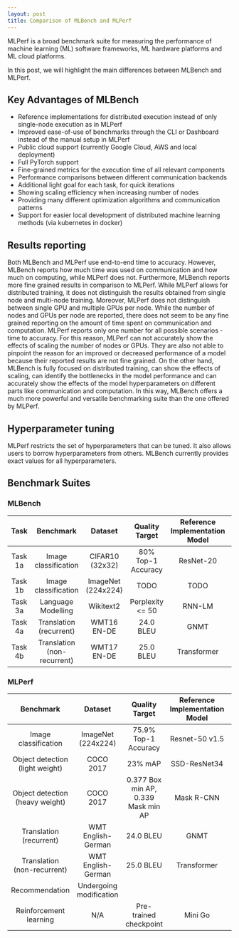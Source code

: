 ```yaml
---
layout: post
title: Comparison of MLBench and MLPerf
---
```


MLPerf is a broad benchmark suite for measuring the performance of machine learning (ML) software frameworks, ML hardware platforms and ML cloud platforms. 

In this post, we will highlight the main differences between MLBench and MLPerf. 

## Key Advantages of MLBench

- Reference implementations for distributed execution instead of only single-node execution as in MLPerf
- Improved ease-of-use of benchmarks through the CLI or Dashboard instead of the manual setup in MLPerf
- Public cloud support (currently Google Cloud, AWS and local deployment)
- Full PyTorch support
- Fine-grained metrics for the execution time of all relevant components
- Performance comparisons between different communication backends
- Additional light goal for each task, for quick iterations
- Showing scaling efficiency when increasing number of nodes
- Providing many different optimization algorithms and communication patterns
- Support for easier local development of distributed machine learning methods (via kubernetes in docker)

## Results reporting

Both MLBench and MLPerf use end-to-end time to accuracy. However, MLBench reports how much time was used on communication and how much on computing, while MLPerf does not. Furthermore, MLBench reports more fine grained results in comparison to MLPerf. While MLPerf allows for distributed training, it does not distinguish the results obtained from single node and multi-node training. Moreover, MLPerf does not distinguish between single GPU and multiple GPUs per node. While the number of nodes and GPUs per node are reported, there does not seem to be any fine grained reporting on the amount of time spent on communication and computation. MLPerf reports only one number for all possible scenarios - time to accuracy. For this reason, MLPerf can not accurately show the effects of scaling the number of nodes or GPUs. They are also not able to pinpoint the reason for an improved or decreased performance of a model because their reported results are not fine grained. On the other hand, MLBench is fully focused on distributed training, can show the effects of scaling, can identify the bottlenecks in the model performance and can accurately show the effects of the model hyperparameters on different parts like communication and computation. In this way, MLBench offers a much more powerful and versatile benchmarking suite than the one offered by MLPerf. 

## Hyperparameter tuning

MLPerf restricts the set of hyperparameters that can be tuned. It also allows users to borrow hyperparameters from others. MLBench currently provides exact values for all hyperparameters.

## Benchmark Suites

### MLBench

|   Task  	|           Benchmark          	|       Dataset      	|   Quality Target   	| Reference Implementation Model 	|      Frameworks     	|
|:-------:	|:----------------------------:	|:------------------:	|:------------------:	|:------------------------------:	|:-------------------:	|
| Task 1a 	|     Image classification     	|   CIFAR10 (32x32)  	| 80% Top-1 Accuracy 	|            ResNet-20           	| PyTorch, Tensorflow 	|
| Task 1b 	|     Image classification     	| ImageNet (224x224) 	|        TODO        	|              TODO              	|         TODO        	|
| Task 3a 	|      Language Modelling      	|      Wikitext2     	|  Perplexity <= 50  	|             RNN-LM             	|       PyTorch       	|
| Task 4a 	|    Translation (recurrent)   	|     WMT16 EN-DE    	|      24.0 BLEU     	|              GNMT              	|       PyTorch       	|
| Task 4b 	| Translation (non-recurrent)  	|     WMT17 EN-DE    	|      25.0 BLEU     	|           Transformer          	|       PyTorch       	|

### MLPerf

|            Benchmark            	|         Dataset         	|            Quality Target           	| Reference Implementation Model 	|      Frameworks     	|
|:-------------------------------:	|:-----------------------:	|:-----------------------------------:	|:------------------------------:	|:-------------------:	|
|       Image classification      	|    ImageNet (224x224)   	|         75.9% Top-1 Accuracy        	|         Resnet-50 v1.5         	|  MXNet, Tensorflow  	|
| Object detection (light weight) 	|        COCO 2017        	|               23% mAP               	|          SSD-ResNet34          	| Tensorflow, PyTorch 	|
| Object detection (heavy weight) 	|        COCO 2017        	| 0.377 Box min AP, 0.339 Mask min AP 	|           Mask R-CNN           	| Tensorflow, PyTorch 	|
|     Translation (recurrent)     	|    WMT English-German   	|              24.0 BLEU              	|              GNMT              	| Tensorflow, PyTorch 	|
|   Translation (non-recurrent)   	|    WMT English-German   	|              25.0 BLEU              	|           Transformer          	| Tensorflow, PyTorch 	|
|          Recommendation         	| Undergoing modification 	|                                     	|                                	|                     	|
|      Reinforcement learning     	|           N/A           	|        Pre-trained checkpoint       	|             Mini Go            	|      Tensorflow     	|

